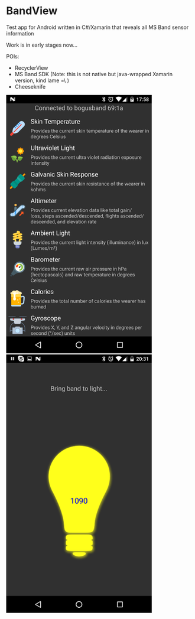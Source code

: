 # BandView
Test app for Android written in C#/Xamarin that reveals all MS Band sensor information 

Work is in early stages now... 

POIs:
* RecyclerView
* MS Band SDK (Note: this is not native but java-wrapped Xamarin version, kind lame =\ )
* Cheeseknife 

![Screenshot1](https://github.com/boguscoder/BandView/blob/master/Resources/Screenshots/Screenshot_20160514-175854.png) ![Screenshot2](https://github.com/boguscoder/BandView/blob/master/Resources/Screenshots/Screenshot_20160514-145316.png)

